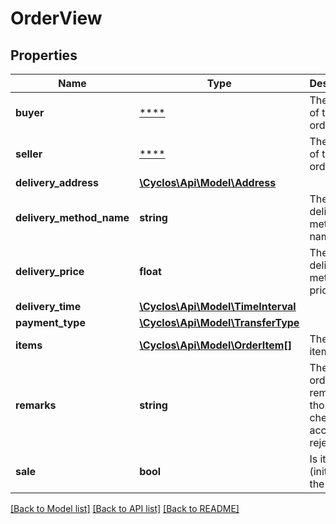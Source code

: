 # OrderView

## Properties
Name | Type | Description | Notes
------------ | ------------- | ------------- | -------------
**buyer** | [****](.md) | The buyer of the order. | [optional] 
**seller** | [****](.md) | The seller of the order. | [optional] 
**delivery_address** | [**\Cyclos\Api\Model\Address**](Address.md) |  | [optional] 
**delivery_method_name** | **string** | The delivery method name. | [optional] 
**delivery_price** | **float** | The delivery method price. | [optional] 
**delivery_time** | [**\Cyclos\Api\Model\TimeInterval**](TimeInterval.md) |  | [optional] 
**payment_type** | [**\Cyclos\Api\Model\TransferType**](TransferType.md) |  | [optional] 
**items** | [**\Cyclos\Api\Model\OrderItem[]**](OrderItem.md) | The order items | [optional] 
**remarks** | **string** | The current order remarks (i.e those for check-out, accept or reject). | [optional] 
**sale** | **bool** | Is it a sale (initiated by the seller)? | [optional] 

[[Back to Model list]](../../README.md#documentation-for-models) [[Back to API list]](../../README.md#documentation-for-api-endpoints) [[Back to README]](../../README.md)

